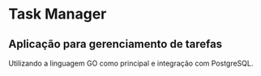 # Task Manager

## Aplicação para gerenciamento de tarefas

Utilizando a linguagem GO como principal e integração com PostgreSQL.
